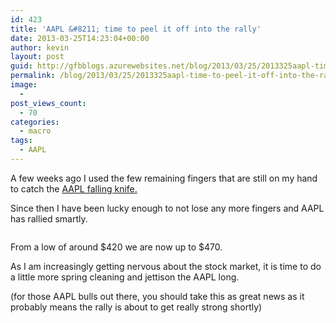 ```yaml
---
id: 423
title: 'AAPL &#8211; time to peel it off into the rally'
date: 2013-03-25T14:23:04+00:00
author: kevin
layout: post
guid: http://gfbblogs.azurewebsites.net/blog/2013/03/25/2013325aapl-time-to-peel-it-off-into-the-rally/
permalink: /blog/2013/03/25/2013325aapl-time-to-peel-it-off-into-the-rally/
image:
  - 
post_views_count:
  - 70
categories:
  - macro
tags:
  - AAPL
---
```

A few weeks ago I used the few remaining fingers that are still on my hand to catch the [AAPL falling knife.](http://gfbtrading.com/the-macro-tourist/2013/3/4/aapl-i-hear-even-tim-cook-is-bearish)

Since then I have been lucky enough to not lose any more fingers and AAPL has rallied smartly.

<img class="aligncenter" alt="" src="http://themacrotourist.com/blogs/AAPL%20Mar%2025%2013.gif" />

From a low of around $420 we are now up to $470.

As I am increasingly getting nervous about the stock market, it is time to do a little more spring cleaning and jettison the AAPL long.

(for those AAPL bulls out there, you should take this as great news as it probably means the rally is about to get really strong shortly)